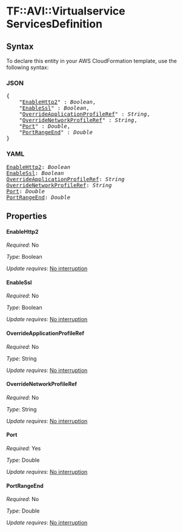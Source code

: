 # TF::AVI::Virtualservice ServicesDefinition

## Syntax

To declare this entity in your AWS CloudFormation template, use the following syntax:

### JSON

<pre>
{
    "<a href="#enablehttp2" title="EnableHttp2">EnableHttp2</a>" : <i>Boolean</i>,
    "<a href="#enablessl" title="EnableSsl">EnableSsl</a>" : <i>Boolean</i>,
    "<a href="#overrideapplicationprofileref" title="OverrideApplicationProfileRef">OverrideApplicationProfileRef</a>" : <i>String</i>,
    "<a href="#overridenetworkprofileref" title="OverrideNetworkProfileRef">OverrideNetworkProfileRef</a>" : <i>String</i>,
    "<a href="#port" title="Port">Port</a>" : <i>Double</i>,
    "<a href="#portrangeend" title="PortRangeEnd">PortRangeEnd</a>" : <i>Double</i>
}
</pre>

### YAML

<pre>
<a href="#enablehttp2" title="EnableHttp2">EnableHttp2</a>: <i>Boolean</i>
<a href="#enablessl" title="EnableSsl">EnableSsl</a>: <i>Boolean</i>
<a href="#overrideapplicationprofileref" title="OverrideApplicationProfileRef">OverrideApplicationProfileRef</a>: <i>String</i>
<a href="#overridenetworkprofileref" title="OverrideNetworkProfileRef">OverrideNetworkProfileRef</a>: <i>String</i>
<a href="#port" title="Port">Port</a>: <i>Double</i>
<a href="#portrangeend" title="PortRangeEnd">PortRangeEnd</a>: <i>Double</i>
</pre>

## Properties

#### EnableHttp2

_Required_: No

_Type_: Boolean

_Update requires_: [No interruption](https://docs.aws.amazon.com/AWSCloudFormation/latest/UserGuide/using-cfn-updating-stacks-update-behaviors.html#update-no-interrupt)

#### EnableSsl

_Required_: No

_Type_: Boolean

_Update requires_: [No interruption](https://docs.aws.amazon.com/AWSCloudFormation/latest/UserGuide/using-cfn-updating-stacks-update-behaviors.html#update-no-interrupt)

#### OverrideApplicationProfileRef

_Required_: No

_Type_: String

_Update requires_: [No interruption](https://docs.aws.amazon.com/AWSCloudFormation/latest/UserGuide/using-cfn-updating-stacks-update-behaviors.html#update-no-interrupt)

#### OverrideNetworkProfileRef

_Required_: No

_Type_: String

_Update requires_: [No interruption](https://docs.aws.amazon.com/AWSCloudFormation/latest/UserGuide/using-cfn-updating-stacks-update-behaviors.html#update-no-interrupt)

#### Port

_Required_: Yes

_Type_: Double

_Update requires_: [No interruption](https://docs.aws.amazon.com/AWSCloudFormation/latest/UserGuide/using-cfn-updating-stacks-update-behaviors.html#update-no-interrupt)

#### PortRangeEnd

_Required_: No

_Type_: Double

_Update requires_: [No interruption](https://docs.aws.amazon.com/AWSCloudFormation/latest/UserGuide/using-cfn-updating-stacks-update-behaviors.html#update-no-interrupt)

